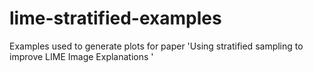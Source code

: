 # lime-stratified-examples
Examples used to generate plots for paper 'Using stratified sampling to improve LIME Image Explanations '
